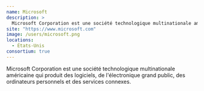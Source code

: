 ```yaml
---
name: Microsoft
description: >
  Microsoft Corporation est une société technologique multinationale américaine qui produit des logiciels, de l'électronique grand public, des ordinateurs personnels et des services connexes.
site: "https://www.microsoft.com"
image: /users/microsoft.png
locations: 
  - États-Unis
consortium: true
---
```


Microsoft Corporation est une société technologique multinationale américaine qui produit des logiciels, de l'électronique grand public, des ordinateurs personnels et des services connexes.

